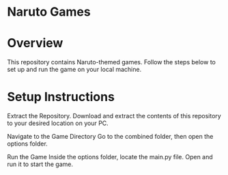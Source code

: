 # Naruto Games
# Overview
This repository contains Naruto-themed games. Follow the steps below to set up and run the game on your local machine.

# Setup Instructions
Extract the Repository.
Download and extract the contents of this repository to your desired location on your PC.

Navigate to the Game Directory
Go to the combined folder, then open the options folder.

Run the Game
Inside the options folder, locate the main.py file. Open and run it to start the game.

